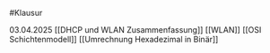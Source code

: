 #Klausur 

03.04.2025
[[DHCP und WLAN Zusammenfassung]]
[[WLAN]]
[[OSI Schichtenmodell]]
[[Umrechnung Hexadezimal in Binär]]
